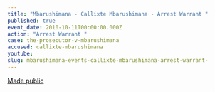 ```yaml
---
title: "Mbarushimana - Callixte Mbarushimana - Arrest Warrant "
published: true
event_date: 2010-10-11T00:00:00.000Z
action: "Arrest Warrant "
case: the-prosecutor-v-mbarushimana
accused: callixte-mbarushimana
youtube:
slug: mbarushimana-events-callixte-mbarushimana-arrest-warrant-
---
```


[Made public](http://www.icc-cpi.int/iccdocs/doc/doc954979.pdf)

